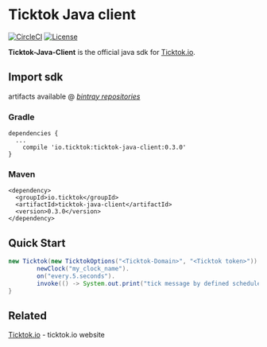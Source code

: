 # Ticktok Java client
[![CircleCI](https://circleci.com/gh/ticktok-io/ticktok-java-client.svg?style=svg)](https://circleci.com/gh/ticktok-io/ticktok-java-client)
[![License](https://img.shields.io/hexpm/l/plug.svg)](https://www.apache.org/licenses/LICENSE-2.0)

**Ticktok-Java-Client** is the official java sdk for [Ticktok.io](https://ticktok.io/).

## Import sdk
artifacts available @ [*bintray repositories*](https://bintray.com/ticktok-io/maven/ticktok-java-client)

### Gradle
```
dependencies {
  ...
    compile 'io.ticktok:ticktok-java-client:0.3.0'
}

```
### Maven
```
<dependency>
  <groupId>io.ticktok</groupId>
  <artifactId>ticktok-java-client</artifactId>
  <version>0.3.0</version>
</dependency>
```

## Quick Start
```java
new Ticktok(new TicktokOptions("<Ticktok-Domain>", "<Ticktok token>")).
        newClock("my_clock_name").
        on("every.5.seconds").
        invoke(() -> System.out.print("tick message by defined schedule"));
}
```

## Related
[Ticktok.io](https://ticktok.io) - ticktok.io website

